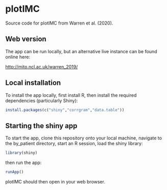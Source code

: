 # plotIMC

Source code for plotIMC from Warren et al. (2020).  

## Web version

The app can be run locally, but an alternative live instance can be found online here:

http://mito.ncl.ac.uk/warren_2019/

## Local installation

To install the app locally, first install R, then install the required dependencies (particularly Shiny):

```R
install.packages(c("shiny","corrgram","data.table"))
```

## Starting the shiny app

To start the app, clone this repository onto your local machine, navigate to the by_patient directory, start an R session, load the shiny library:

```R
library(shiny)
```

then run the app:

```R
runApp()
```

plotIMC should then open in your web browser.
